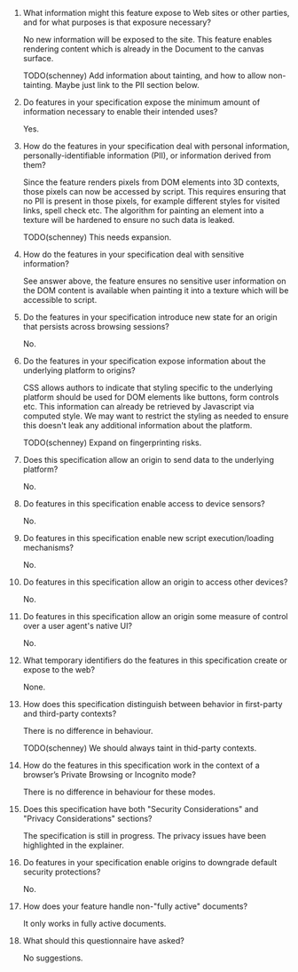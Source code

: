 01.  What information might this feature expose to Web sites or other parties,
     and for what purposes is that exposure necessary?
     
     No new information will be exposed to the site. This feature enables rendering content which is already in the Document to the canvas surface.

     TODO(schenney) Add information about tainting, and how to allow non-tainting. Maybe just link to the PII section below.
     
02.  Do features in your specification expose the minimum amount of information
     necessary to enable their intended uses?
     
     Yes.
     
03.  How do the features in your specification deal with personal information,
     personally-identifiable information (PII), or information derived from
     them?
     
     Since the feature renders pixels from DOM elements into 3D contexts, those pixels can now be accessed by script. This requires ensuring that no PII is present in those pixels, for example different styles for visited links, spell check etc. The algorithm for painting an element into a texture will be hardened to ensure no such data is leaked.

     TODO(schenney) This needs expansion.
     
04.  How do the features in your specification deal with sensitive information?
     
     See answer above, the feature ensures no sensitive user information on the DOM content is available when painting it into a texture which will be accessible to script.

05.  Do the features in your specification introduce new state for an origin
     that persists across browsing sessions?
     
     No.
     
06.  Do the features in your specification expose information about the
     underlying platform to origins?
     
     CSS allows authors to indicate that styling specific to the underlying platform should be used for DOM elements like buttons, form controls etc. This information can already be retrieved by Javascript via computed style. We may want to restrict the styling as needed to ensure this doesn't leak any additional information about the platform.

     TODO(schenney) Expand on fingerprinting risks.
     
8.  Does this specification allow an origin to send data to the underlying
     platform?
     
     No.
     
9.  Do features in this specification enable access to device sensors?

     No.
     
10.  Do features in this specification enable new script execution/loading
     mechanisms?
     
     No.
     
11.  Do features in this specification allow an origin to access other devices?

     No.
     
12.  Do features in this specification allow an origin some measure of control over
     a user agent's native UI?
     
     No.
     
13.  What temporary identifiers do the features in this specification create or
     expose to the web?
     
     None.
     
14.  How does this specification distinguish between behavior in first-party and
     third-party contexts?
     
     There is no difference in behaviour.

     TODO(schenney) We should always taint in thid-party contexts.
     
15.  How do the features in this specification work in the context of a browser’s
     Private Browsing or Incognito mode?
     
     There is no difference in behaviour for these modes.
     
16.  Does this specification have both "Security Considerations" and "Privacy
     Considerations" sections?
     
     The specification is still in progress. The privacy issues have been highlighted in the explainer.
     
17.  Do features in your specification enable origins to downgrade default
     security protections?
     
     No.
     
18.  How does your feature handle non-"fully active" documents?

     It only works in fully active documents.
     
19.  What should this questionnaire have asked?

     No suggestions.
